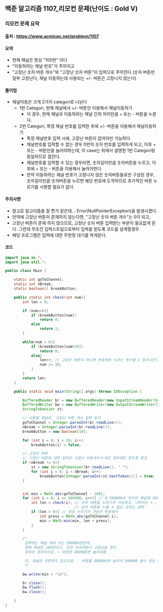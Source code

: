 ## 백준 알고리즘 1107_리모컨 문제(난이도 : Gold V)

### 리모컨 문제 요악
#### 출처 : https://www.acmicpc.net/problem/1107
#### 요약
- 현재 채널은 항상 "100번" 이다
- "이동하려는 채널 번호"가 주어지고
- "고장난 숫자 버튼 개수"와 "고장난 숫자 버튼"이 입력으로 주어진다 (숫자 버튼만 일부 고장난다, 채널 이동하는데 사용되는 +/- 버튼은 고장나지 않는다)

#### 풀이법
- 채널이동은 크게 2가지 categori로 나뉜다
  - 1번 Categori, 현재 채널에서 +/- 버튼만 이용해서 채널이동하기
    - 이 경우, 현재 채널과 이동하려는 채널 간의 차이만큼 + 또는 - 버튼을 누른다.
  - 2번 Categori, 특정 채널 번호를 입력한 후에 +/- 버튼을 이용해서 채널이동하기
    - 특정 채널번호 입력 시에, 고장난 버튼이 없어야만 가능하다.
    - 채널번호를 입력할 수 없는 경우 0번의 숫자 번호를 입력하게 되고, 이후 + 또는 - 버튼만을 눌러야하는데, 이 case는 위에서 설명한 1번 Categori랑 동일하므로 겹친다.
    - 채널번호를 입력할 수 있는 경우라면, 숫자길이만큼 숫자버튼을 누르고, 이후에 + 또는 - 버튼을 이용해서 눌러야한다.
    - 만약 이동하려는 채널 번호가 고장나지 않은 숫자버튼들로만 구성된 경우, 숫자길이만큼 숫자버튼을 누르면 해당 번호에 도착하므로 추가적인 버튼 누르기를 시행할 필요가 없다.
 
#### 주의사항
- 참고로 알고리즘을 잘 짠거 같은데... Error(NullPointerException)을 발생시켰다.
- 만약에 고장난 버튼이 존재하지 않는다면, "고장난 숫자 버튼 개수"는 0이 되고,
- 고장난 버튼이 존재 하지 않으므로, 고장난 숫자 버튼 입력받는 부분이 필요없게 된다. 그런데 무조건 입력스트림으로부터 입력을 받도록 코드를 설계할경우
- 해당 프로그램은 입력에 대한 무한정 대기를 하게된다.

#### 코드
```Java
import java.io.*;
import java.util.*;

public class Main {

    static int goToChannel;
    static int nBreak;
    static boolean[] breakButton;

    public static int check(int num){
        int len = 0;

        if (num==0){
            if (breakButton[num])
                return 0;
            else
                return 1;
        }

        while(num > 0){
            if (breakButton[num%10])
                return 0;
            else{
                len++; // 고장난 버튼이 아니면 번호버튼 누르는 횟수를 1 증가시킨다.
                num /= 10;
            }
        }
        return len;
    }

    public static void main(String[] args) throws IOException {

        BufferedReader br = new BufferedReader(new InputStreamReader(System.in));
        BufferedWriter bw = new BufferedWriter(new OutputStreamWriter(System.out));
        StringTokenizer st;

        // 이동할 채널과, 고장난 버튼 개수 입력 받기
        goToChannel = Integer.parseInt(br.readLine());
        nBreak = Integer.parseInt(br.readLine());
        breakButton = new boolean[10];

        for (int i = 0; i < 10; i++)
            breakButton[i] = false;

        // 고장난 버튼
        // 고장난 버튼에 대한 입력은 고장난 버튼개수가 0인 경우에만 받도록 할것
        if (nBreak != 0){
            st = new StringTokenizer(br.readLine(), " ");
            for (int i = 0; i < nBreak; i++)
                breakButton[Integer.parseInt(st.nextToken())] = true;
        }


        int min = Math.abs(goToChannel - 100);
        for (int i = 0; i <= 999900; i++){ // 0-500000번 까지의 채널에 대해서
            int len = check(i); // 숫자 버튼을 누르기가 가능하고, 나머지는 +,- 버튼으로 누르기
                                // 숫자 버튼을 누를 수 없는 경우는 생략
            if (len > 0){ // 번호 누르기가 가능한 번호에서
                int press = Math.abs(goToChannel-i);
                min = Math.min(min, len + press);
            }
        }

        /*
         입력하는 채널 최대 수는 500000번인데...
         현재 채널은 100번이고, 모든 숫자버튼이 고장났을 경우,
         최악의 경우이므로, + 버튼만 499900번 눌러야함.

         단, 채널은 무한까지 있으므로, - 버튼을 499900번 눌러서 500000 올수 있는 999900 채널번까지 확인해보면됨.
         */

        bw.write(min + "\n");

        br.close();
        bw.flush();
        bw.close();

    }
}
```
